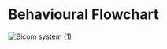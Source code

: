 # Behavioural Flowchart

![Bicom system (1)](https://user-images.githubusercontent.com/98838344/157842751-85ba11d5-f344-4fc8-895a-07d2cc5e5065.png)

